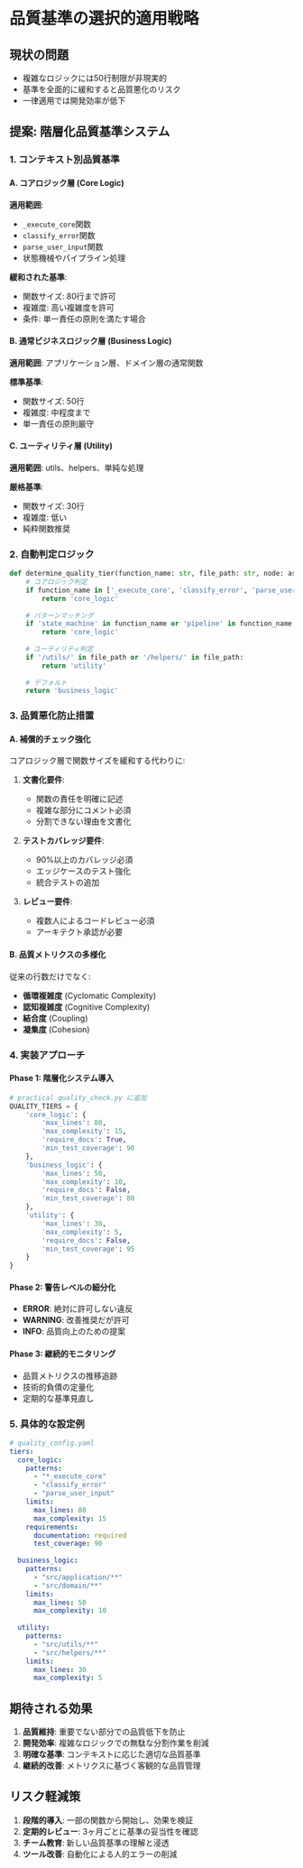 # 品質基準の選択的適用戦略

## 現状の問題

- 複雑なロジックには50行制限が非現実的
- 基準を全面的に緩和すると品質悪化のリスク
- 一律適用では開発効率が低下

## 提案: 階層化品質基準システム

### 1. コンテキスト別品質基準

#### A. コアロジック層 (Core Logic)
**適用範囲**: 
- `_execute_core`関数
- `classify_error`関数
- `parse_user_input`関数
- 状態機械やパイプライン処理

**緩和された基準**:
- 関数サイズ: 80行まで許可
- 複雑度: 高い複雑度を許可
- 条件: 単一責任の原則を満たす場合

#### B. 通常ビジネスロジック層 (Business Logic)
**適用範囲**: アプリケーション層、ドメイン層の通常関数

**標準基準**:
- 関数サイズ: 50行
- 複雑度: 中程度まで
- 単一責任の原則厳守

#### C. ユーティリティ層 (Utility)
**適用範囲**: utils、helpers、単純な処理

**厳格基準**:
- 関数サイズ: 30行
- 複雑度: 低い
- 純粋関数推奨

### 2. 自動判定ロジック

```python
def determine_quality_tier(function_name: str, file_path: str, node: ast.FunctionDef) -> str:
    # コアロジック判定
    if function_name in ['_execute_core', 'classify_error', 'parse_user_input']:
        return 'core_logic'
    
    # パターンマッチング
    if 'state_machine' in function_name or 'pipeline' in function_name:
        return 'core_logic'
    
    # ユーティリティ判定
    if '/utils/' in file_path or '/helpers/' in file_path:
        return 'utility'
    
    # デフォルト
    return 'business_logic'
```

### 3. 品質悪化防止措置

#### A. 補償的チェック強化
コアロジック層で関数サイズを緩和する代わりに:

1. **文書化要件**:
   - 関数の責任を明確に記述
   - 複雑な部分にコメント必須
   - 分割できない理由を文書化

2. **テストカバレッジ要件**:
   - 90%以上のカバレッジ必須
   - エッジケースのテスト強化
   - 統合テストの追加

3. **レビュー要件**:
   - 複数人によるコードレビュー必須
   - アーキテクト承認が必要

#### B. 品質メトリクスの多様化

従来の行数だけでなく:
- **循環複雑度** (Cyclomatic Complexity)
- **認知複雑度** (Cognitive Complexity)
- **結合度** (Coupling)
- **凝集度** (Cohesion)

### 4. 実装アプローチ

#### Phase 1: 階層化システム導入
```python
# practical_quality_check.py に追加
QUALITY_TIERS = {
    'core_logic': {
        'max_lines': 80,
        'max_complexity': 15,
        'require_docs': True,
        'min_test_coverage': 90
    },
    'business_logic': {
        'max_lines': 50,
        'max_complexity': 10,
        'require_docs': False,
        'min_test_coverage': 80
    },
    'utility': {
        'max_lines': 30,
        'max_complexity': 5,
        'require_docs': False,
        'min_test_coverage': 95
    }
}
```

#### Phase 2: 警告レベルの細分化
- **ERROR**: 絶対に許可しない違反
- **WARNING**: 改善推奨だが許可
- **INFO**: 品質向上のための提案

#### Phase 3: 継続的モニタリング
- 品質メトリクスの推移追跡
- 技術的負債の定量化
- 定期的な基準見直し

### 5. 具体的な設定例

```yaml
# quality_config.yaml
tiers:
  core_logic:
    patterns:
      - "*_execute_core"
      - "classify_error"
      - "parse_user_input"
    limits:
      max_lines: 80
      max_complexity: 15
    requirements:
      documentation: required
      test_coverage: 90
      
  business_logic:
    patterns:
      - "src/application/**"
      - "src/domain/**"
    limits:
      max_lines: 50
      max_complexity: 10
      
  utility:
    patterns:
      - "src/utils/**"
      - "src/helpers/**"
    limits:
      max_lines: 30
      max_complexity: 5
```

## 期待される効果

1. **品質維持**: 重要でない部分での品質低下を防止
2. **開発効率**: 複雑なロジックでの無駄な分割作業を削減
3. **明確な基準**: コンテキストに応じた適切な品質基準
4. **継続的改善**: メトリクスに基づく客観的な品質管理

## リスク軽減策

1. **段階的導入**: 一部の関数から開始し、効果を検証
2. **定期的レビュー**: 3ヶ月ごとに基準の妥当性を確認
3. **チーム教育**: 新しい品質基準の理解と浸透
4. **ツール改善**: 自動化による人的エラーの削減